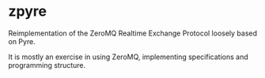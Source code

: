 zpyre
=====

Reimplementation of the ZeroMQ Realtime Exchange Protocol loosely based on Pyre.

It is mostly an exercise in using ZeroMQ, implementing specifications and programming structure.
